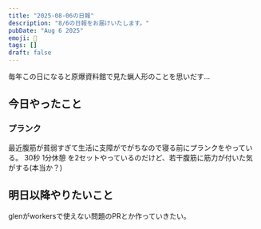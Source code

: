 ```yaml
---
title: "2025-08-06の日報"
description: "8/6の日報をお届けいたします。"
pubDate: "Aug 6 2025"
emoji: 🦊
tags: []
draft: false
---
```


毎年この日になると原爆資料館で見た蝋人形のことを思いだす...

## 今日やったこと

### プランク

最近腹筋が貧弱すぎて生活に支障がでがちなので寝る前にプランクをやっている。 30秒
1分休憩 を2セットやっているのだけど、若干腹筋に筋力が付いた気がする(本当か？)

## 明日以降やりたいこと

glenがworkersで使えない問題のPRとか作っていきたい。
